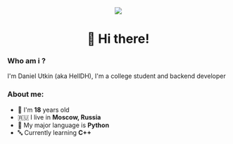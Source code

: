 <div align="center">
  <img src="https://i.postimg.cc/Znb1TYgw/helldh.png">
  <h1>👋 Hi there!</h1>
</div>

<div>
  <h3>Who am i ?</h3>
  <p>I'm Daniel Utkin (aka HellDH), I'm a college student and backend developer</p>
</div>

### About me:
* 🧑 I'm **18** years old
* 🇷🇺 I live in **Moscow, Russia**
* 🐍 My major language is **Python**
* 🔤 Currently learning **C++**
